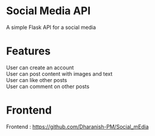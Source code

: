 # Social Media API
A simple Flask API for a social media

# Features
User can create an account  
User can post content with images and text  
User can like other posts  
User can comment on other posts 

# Frontend
Frontend : https://github.com/Dharanish-PM/Social_mEdia
